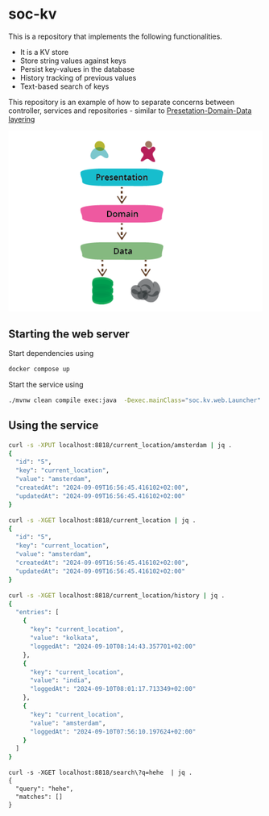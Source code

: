 # soc-kv
This is a repository that implements the following functionalities. 

- It is a KV store
- Store string values against keys
- Persist key-values in the database
- History tracking of previous values
- Text-based search of keys


This repository is an example of how to separate concerns between controller, services and repositories - similar to 
[Presetation-Domain-Data layering](https://martinfowler.com/bliki/PresentationDomainDataLayering.html)

![](src/test/resources/presentation-domain-data-layering.png)


## Starting the web server
Start dependencies using

```bash 
docker compose up
```

Start the service using

```bash 
./mvnw clean compile exec:java  -Dexec.mainClass="soc.kv.web.Launcher"
```

## Using the service

```bash 
curl -s -XPUT localhost:8818/current_location/amsterdam | jq .
{
  "id": "5",
  "key": "current_location",
  "value": "amsterdam",
  "createdAt": "2024-09-09T16:56:45.416102+02:00",
  "updatedAt": "2024-09-09T16:56:45.416102+02:00"
}
```

```bash 
curl -s -XGET localhost:8818/current_location | jq .
{
  "id": "5",
  "key": "current_location",
  "value": "amsterdam",
  "createdAt": "2024-09-09T16:56:45.416102+02:00",
  "updatedAt": "2024-09-09T16:56:45.416102+02:00"
}
```

```bash
curl -s -XGET localhost:8818/current_location/history | jq .
{
  "entries": [
    {
      "key": "current_location",
      "value": "kolkata",
      "loggedAt": "2024-09-10T08:14:43.357701+02:00"
    },
    {
      "key": "current_location",
      "value": "india",
      "loggedAt": "2024-09-10T08:01:17.713349+02:00"
    },
    {
      "key": "current_location",
      "value": "amsterdam",
      "loggedAt": "2024-09-10T07:56:10.197624+02:00"
    }
  ]
}
```

```curl 
curl -s -XGET localhost:8818/search\?q=hehe  | jq .
{
  "query": "hehe",
  "matches": []
}
```

